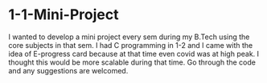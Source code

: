# 1-1-Mini-Project
I wanted to develop a mini project every sem during my B.Tech using the core subjects in that sem. I had C programming in 1-2 and I came with the idea of E-progress card because at that time even covid was at high peak. I thought this would be more scalable during that time. Go through the code and any suggestions are welcomed.
